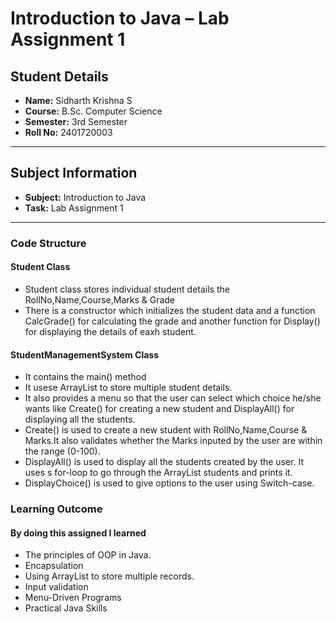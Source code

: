 # Introduction to Java – Lab Assignment 1

## Student Details
- **Name:** Sidharth Krishna S  
- **Course:** B.Sc. Computer Science  
- **Semester:** 3rd Semester  
- **Roll No:** 2401720003  

---

## Subject Information
- **Subject:** Introduction to Java  
- **Task:** Lab Assignment 1  

---

### Code Structure

#### Student Class
- Student class stores individual student details the RollNo,Name,Course,Marks & Grade
- There is a constructor which initializes the student data and a function CalcGrade() for calculating the grade and another function for Display() for displaying the details of eaxh student.

#### StudentManagementSystem Class
- It contains the main() method
- It usese ArrayList<Student> to store multiple student details.
- It also provides a menu so that the user can select which choice he/she wants like Create() for creating a new student and DisplayAll() for displaying all the students.
- Create() is used to create a new student with RollNo,Name,Course & Marks.It also validates whether the Marks inputed by the user are within the range (0-100).
- DisplayAll() is used to display all the students created by the user. It uses s for-loop to go through the ArrayList<Student> students and prints it.
- DisplayChoice() is used to give options to the user using Switch-case.

### Learning Outcome
#### By doing this assigned I learned 
- The principles of OOP in Java.
- Encapsulation
- Using ArrayList to store multiple records.
- Input validation
- Menu-Driven Programs
- Practical Java Skills
